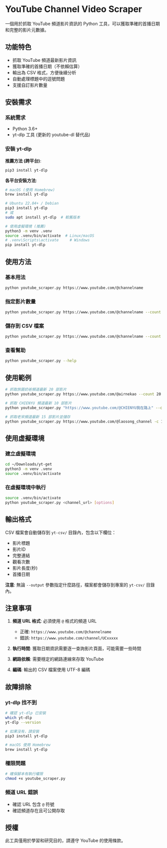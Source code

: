 # YouTube Channel Video Scraper

一個用於抓取 YouTube 頻道影片資訊的 Python 工具，可以獲取準確的首播日期和完整的影片元數據。

## 功能特色

- 抓取 YouTube 頻道最新影片資訊
- 獲取準確的首播日期（不依賴估算）
- 輸出為 CSV 格式，方便後續分析
- 自動處理標題中的逗號問題
- 支援自訂影片數量

## 安裝需求

### 系統需求
- Python 3.6+
- yt-dlp 工具 (更新的 youtube-dl 替代品)

### 安裝 yt-dlp

**推薦方法 (跨平台)**:
```bash
pip3 install yt-dlp
```

**各平台安裝方法**:
```bash
# macOS (使用 Homebrew)
brew install yt-dlp

# Ubuntu 22.04+ / Debian
pip3 install yt-dlp
# 或
sudo apt install yt-dlp  # 較舊版本

# 使用虛擬環境 (推薦)
python3 -m venv .venv
source .venv/bin/activate  # Linux/macOS
# .venv\Scripts\activate     # Windows
pip install yt-dlp
```

## 使用方法

### 基本用法
```bash
python youtube_scraper.py https://www.youtube.com/@channelname
```

### 指定影片數量
```bash
python youtube_scraper.py https://www.youtube.com/@channelname --count 20
```

### 儲存到 CSV 檔案
```bash
python youtube_scraper.py https://www.youtube.com/@channelname --count 15 --output videos.csv
```

### 查看幫助
```bash
python youtube_scraper.py --help
```

## 使用範例

```bash
# 抓取旅圖奶爸頻道最新 20 部影片
python youtube_scraper.py https://www.youtube.com/@airnekao --count 20 --output airnekao.csv

# 抓取 CHIENYU 頻道最新 10 部影片
python youtube_scraper.py "https://www.youtube.com/@CHIENYU我在路上" --count 10

# 抓取老宋頻道最新 15 部影片並儲存
python youtube_scraper.py https://www.youtube.com/@laosong_channel -c 15 -o laosong.csv
```

## 使用虛擬環境

### 建立虛擬環境
```bash
cd ~/Downloads/yt-get
python3 -m venv .venv
source .venv/bin/activate
```

### 在虛擬環境中執行
```bash
source .venv/bin/activate
python youtube_scraper.py <channel_url> [options]
```

## 輸出格式

CSV 檔案會自動儲存到 `yt-csv/` 目錄內，包含以下欄位：
- 影片標題
- 影片ID
- 完整連結
- 觀看次數
- 影片長度(秒)
- 首播日期

**注意**: 無論 `--output` 參數指定什麼路徑，檔案都會儲存到專案的 `yt-csv/` 目錄內。

## 注意事項

1. **頻道 URL 格式**: 必須使用 `@` 格式的頻道 URL
   - 正確: `https://www.youtube.com/@channelname`
   - 錯誤: `https://www.youtube.com/channel/UCxxxxx`

2. **執行時間**: 獲取日期資訊需要逐一查詢影片頁面，可能需要一些時間

3. **網路依賴**: 需要穩定的網路連線來存取 YouTube

4. **編碼**: 輸出的 CSV 檔案使用 UTF-8 編碼

## 故障排除

### yt-dlp 找不到
```bash
# 確認 yt-dlp 已安裝
which yt-dlp
yt-dlp --version

# 如果沒有，請安裝
pip3 install yt-dlp

# macOS 使用 Homebrew
brew install yt-dlp
```

### 權限問題
```bash
# 確保腳本有執行權限
chmod +x youtube_scraper.py
```

### 頻道 URL 錯誤
- 確認 URL 包含 `@` 符號
- 確認頻道存在且可公開存取

## 授權

此工具僅用於學習和研究目的，請遵守 YouTube 的使用條款。